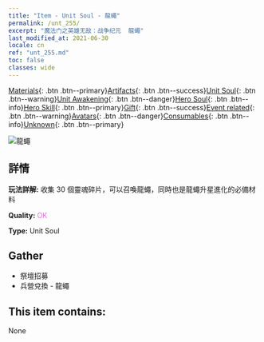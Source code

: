 ```yaml
---
title: "Item - Unit Soul - 龍蠅"
permalink: /unt_255/
excerpt: "魔法门之英雄无敌：战争纪元  龍蠅"
last_modified_at: 2021-06-30
locale: cn
ref: "unt_255.md"
toc: false
classes: wide
---
```

 [Materials](/ItemsCN/){: .btn .btn--primary}[Artifacts](/ItemsCN/Artifacts/){: .btn .btn--success}[Unit Soul](/ItemsCN/UnitSoul/){: .btn .btn--warning}[Unit Awakening](/ItemsCN/UnitAwakening/){: .btn .btn--danger}[Hero Soul](/ItemsCN/HeroSoul/){: .btn .btn--info}[Hero Skill](/ItemsCN/HeroSkill/){: .btn .btn--primary}[Gift](/ItemsCN/Gift/){: .btn .btn--success}[Event related](/ItemsCN/Events/){: .btn .btn--warning}[Avatars](/ItemsCN/Avatars/){: .btn .btn--danger}[Consumables](/ItemsCN/Consumables/){: .btn .btn--info}[Unknown](/ItemsCN/Unknown/){: .btn .btn--primary}

 ![龍蠅](/images/u/ti_longying.jpg)

## 詳情
 **玩法詳解:** 收集 30 個靈魂碎片，可以召喚龍蠅，同時也是龍蠅升星進化的必備材料

 **Quality:** <span style="color: #DA70D6">OK</span>

 **Type:** Unit Soul

## Gather

*    祭壇招募 
*    兵營兌換 - 龍蠅 

## This item contains:

  None

